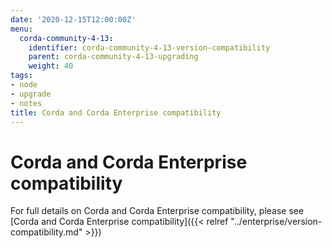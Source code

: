 ```yaml
---
date: '2020-12-15T12:00:00Z'
menu:
  corda-community-4-13:
    identifier: corda-community-4-13-version-compatibility
    parent: corda-community-4-13-upgrading
    weight: 40
tags:
- node
- upgrade
- notes
title: Corda and Corda Enterprise compatibility
---
```



# Corda and Corda Enterprise compatibility

For full details on Corda and Corda Enterprise compatibility, please see [Corda and Corda Enterprise compatibility]({{< relref "../enterprise/version-compatibility.md" >}})
